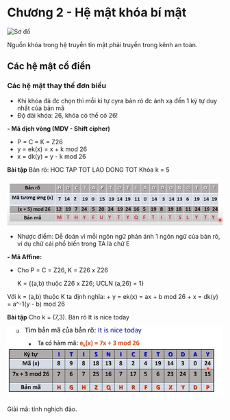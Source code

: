 # Chương 2 - Hệ mật khóa bí mật

![Sơ đồ](..images/so-do-he-bi-mat.PNG)

Nguồn khóa trong hệ truyền tin mật phải truyền trong kênh an toàn. 

## Các hệ mật cổ điển
### Các hệ mật thay thế đơn biểu
- Khi khóa đã đc chọn thì mỗi kí tự cyra bản rõ đc ánh xạ đến 1 ký tự duy nhất của bản mã
- Độ dài khóa: 26, khóa có thể có 26!

**- Mã dịch vòng (MDV - Shift cipher)**
+ P = C = K = Z26
+ y = ek(x) = x + k mod 26
+ x = dk(y) = y - k mod 26

**Bài tập**
Bản rõ: HOC TAP TOT LAO DONG TOT
Khóa k = 5

![Bài tập](../images/bai-tap-1.PNG) 
- Nhược điểm: Dễ đoán vì mỗi ngôn ngữ phản ánh 1 ngôn ngữ của bản rõ, ví dụ chữ cái phổ biến trong TA là chữ E

**- Mã Affine:**
+ Cho P = C = Z26, K = Z26 x Z26
	
	K = {(a,b) thuộc Z26 x Z26; UCLN (a,26) = 1}

Với k = (a,b) thuộc K ta định nghĩa:
	+ y = ek(x) = ax + b mod 26
	+ x = dk(y) = a^-1(y - b) mod 26

**Bài tập**
Cho k = (7,3). Bản rõ It is nice today

![Bài tập](../images/bai-tap-2.PNG)

Giải mã: tính nghịch đảo.